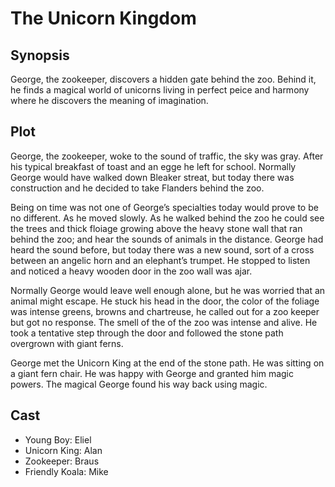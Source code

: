 # The Unicorn Kingdom

## Synopsis

George, the zookeeper, discovers a hidden gate behind the zoo.
Behind it, he finds a magical world of unicorns living in perfect peice and harmony where he discovers the meaning of imagination.

## Plot

George, the zookeeper, woke to the sound of traffic, the sky was gray.
After his typical breakfast of toast and an egge he left for school.
Normally George would have walked down Bleaker streat, but today there was construction and he decided to take Flanders behind the zoo.

Being on time was not one of George’s specialties today would prove to be no different.
As he moved slowly.
As he walked behind the zoo he could see the trees and thick floiage growing above the heavy stone wall that ran behind the zoo; and hear the sounds of animals in the distance.
George had heard the sound before, but today there was a new sound, sort of a cross between an angelic horn and an elephant’s trumpet.
He stopped to listen and noticed a heavy wooden door in the zoo wall was ajar.

Normally George would leave well enough alone, but he was worried that an animal might escape.
He stuck his head in the door, the color of the foliage was intense greens, browns and chartreuse, he called out for a zoo keeper but got no response.
The smell of the of the zoo was intense and alive.
He took a tentative step through the door and followed the stone path overgrown with giant ferns.

George met the Unicorn King at the end of the stone path.
He was sitting on a giant fern chair. 
He was happy with George and granted him magic powers.
The magical George found his way back using magic.

## Cast

* Young Boy: Eliel
* Unicorn King: Alan
* Zookeeper: Braus
* Friendly Koala: Mike
